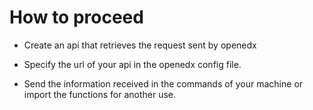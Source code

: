 # How to proceed

-   Create an api that retrieves the request sent by openedx

-   Specify the url of your api in the openedx config file.

-   Send the information received in the commands of your machine or import the
    functions for another use.